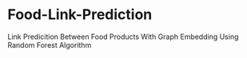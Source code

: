 # Food-Link-Prediction
Link Predicition Between Food Products With Graph Embedding Using Random Forest Algorithm
